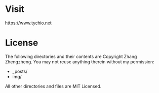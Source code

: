 Visit
=======
https://www.tychio.net

License
=======
The following directories and their contents are Copyright Zhang Zhengzheng.  You may not reuse anything therein without my permission:

*   _posts/
*   img/

All other directories and files are MIT Licensed.
